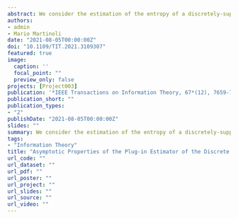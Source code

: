 ```yaml
---
abstract: We consider the estimation of the entropy of a discretely-supported time series through a plug-in estimator. We provide a correction of the bias and we study the asymptotic properties of the estimator. We show that the widely-used correction proposed by Roulston (1999) is incorrect as it does not remove the $O\left(N^{-1}\right)$ part of the bias while ours does. We provide the asymptotic distribution and we show that it differs when the values taken by the marginal distribution of the process are equiprobable (a situation that we call *degeneracy*) and when they are not. We introduce estimators of the bias, the variance and the distribution under degeneracy and we study the estimation error. Finally, we propose a goodness-of-fit test based on entropy and give two motivations for it. The theoretical results are supported by specific numerical examples.
authors:
- admin
- Mario Martinoli
date: "2021-08-05T00:00:00Z"
doi: "10.1109/TIT.2021.3109307"
featured: true
image:
  caption: ''
  focal_point: ""
  preview_only: false
projects: [Project003]
publication: '*IEEE Transactions on Information Theory, 67*(12), 7659-7683'
publication_short: ""
publication_types:
- "2"
publishDate: "2021-08-05T00:00:00Z"
slides: ""
summary: We consider the estimation of the entropy of a discretely-supported time series through a plug-in estimator. We provide a correction of the bias and we study the asymptotic properties of the estimator. We show that the widely-used correction proposed by Roulston (1999) is incorrect as it does not remove the $O\left(N^{-1}\right)$ part of the bias while ours does. We provide the asymptotic distribution and we show that it differs when the values taken by the marginal distribution of the process are equiprobable (a situation that we call *degeneracy*) and when they are not. We introduce estimators of the bias, the variance and the distribution under degeneracy and we study the estimation error. Finally, we propose a goodness-of-fit test based on entropy and give two motivations for it. The theoretical results are supported by specific numerical examples.
tags:
- "Information Theory"
title: "Asymptotic Properties of the Plug-in Estimator of the Discrete Entropy under Dependence"
url_code: ""
url_dataset: ""
url_pdf: ""
url_poster: ""
url_project: ""
url_slides: ""
url_source: ""
url_video: ""
---
```


<script type="text/javascript" src="//cdn.plu.mx/widget-details.js"></script>
<a href="https://plu.mx/plum/a/?doi=10.1109/TIT.2021.3109307" class="plumx-details"></a>
